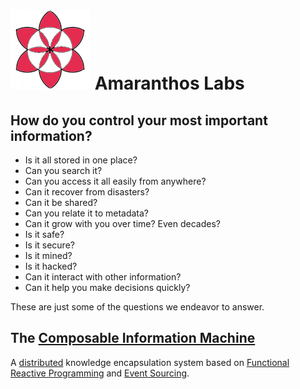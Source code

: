 # ![logo](img/amaranthos.png) Amaranthos Labs

## How do you control your most important information?

* Is it all stored in one place?
* Can you search it?
* Can you access it all easily from anywhere?
* Can it recover from disasters?
* Can it be shared?
* Can you relate it to metadata?
* Can it grow with you over time? Even decades?
* Is it safe?
* Is it secure?
* Is it mined?
* Is it hacked?
* Can it interact with other information?
* Can it help you make decisions quickly?
  
These are just some of the questions we endeavor to answer.

## The [Composable Information Machine](composable.md)

A [distributed](https://www.splunk.com/en_us/data-insider/what-are-distributed-systems.html) knowledge encapsulation system based on [Functional Reactive Programming](https://codedocs.org/what-is/functional-reactive-programming) and [Event Sourcing](https://www.eventstore.com/blog/what-is-event-sourcing).
